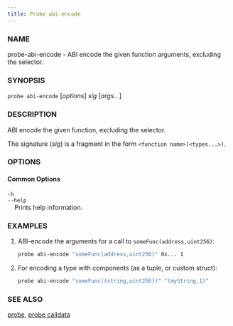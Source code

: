 ```yaml
---
title: Probe abi-encode
---
```


### NAME

probe-abi-encode - ABI encode the given function arguments, excluding the selector.

### SYNOPSIS

`probe abi-encode` [*options*] *sig* [*args...*]

### DESCRIPTION

ABI encode the given function, excluding the selector.

The signature (*sig*) is a fragment in the form `<function name>(<types...>)`.

### OPTIONS

#### Common Options

`-h`  
`--help`  
&nbsp;&nbsp;&nbsp;&nbsp;Prints help information.

### EXAMPLES

1. ABI-encode the arguments for a call to `someFunc(address,uint256)`:

   ```sh
   probe abi-encode "someFunc(address,uint256)" 0x... 1
   ```

2. For encoding a type with components (as a tuple, or custom struct):

   ```sh
   probe abi-encode "someFunc((string,uint256))" "(myString,1)"
   ```

### SEE ALSO

[probe](./probe.md), [probe calldata](./probe-calldata.md)
